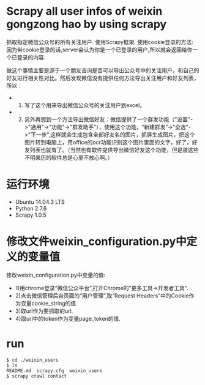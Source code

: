 # Scrapy all user infos of weixin gongzong hao by using scrapy

抓取指定微信公众号的所有关注用户. 使用Scrapy框架.
使用cookie登录的方法: 因为带cookie登录的话,server会认为你是一个已登录的用户,所以就会返回给你一个已登录的内容.

做这个事情主要是源于一个朋友咨询是否可以导出公众号中的关注用户，和自己的好友进行相关性对比。然后发现微信没有提供任何方法导出关注用户和好友列表，所以：
- 1. 写了这个用来导出微信公众号的关注用户到excel。
- 2. 另外再想到一个方法导出微信好友：微信提供了一个群发功能（"设置"->"通用"->"功能"->"群发助手"），使用这个功能，“新建群发”->"全选"->"下一步",这样就会生成包含全部好友名的图片，抓屏生成图片，把这个图片转到电脑上，用office的ocr功能识别这个图片里面的文字，好了，好友列表也就有了。（当然也有软件提供导出微信好友这个功能，但是装这些不明来历的软件总是心里不放心啊。）

# 运行环境
- Ubuntu 14.04.3 LTS
- Python 2.7.6
- Scrapy 1.0.5

# 修改文件weixin_configuration.py中定义的变量值
修改weixin_configuration.py中变量的值:
- 1)用chrome登录“微信公众平台”,打开Chrome的"更多工具->开发者工具".
- 2)点击微信管理后台页面的“用户管理”,取“Request Headers”中的Cookie作为变量cookie_string的值.
- 3)取url作为要抓取的url.
- 4)取url中的token作为变量page_token的值.

# run
```
$ cd ./weixin_users
$ ls
README.md  scrapy.cfg  weixin_users
$ scrapy crawl contact
```
